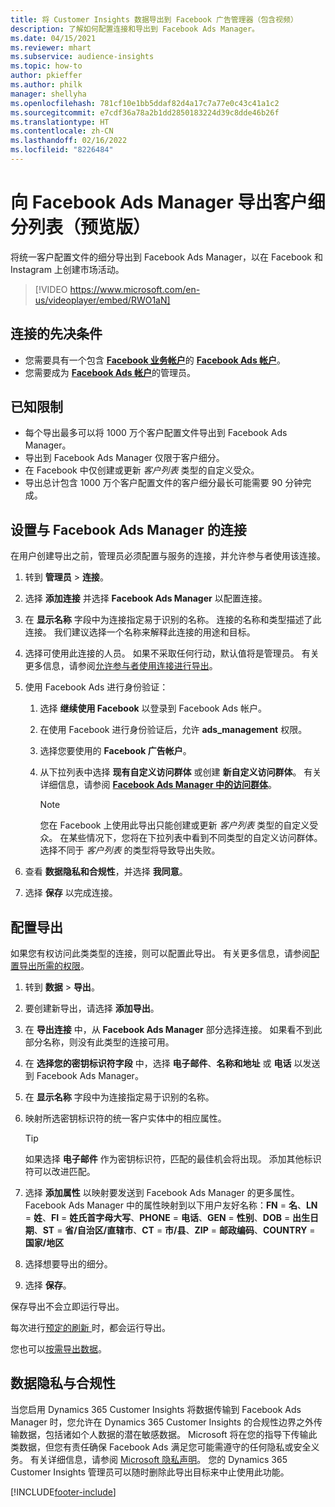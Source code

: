 ```yaml
---
title: 将 Customer Insights 数据导出到 Facebook 广告管理器（包含视频）
description: 了解如何配置连接和导出到 Facebook Ads Manager。
ms.date: 04/15/2021
ms.reviewer: mhart
ms.subservice: audience-insights
ms.topic: how-to
author: pkieffer
ms.author: philk
manager: shellyha
ms.openlocfilehash: 781cf10e1bb5ddaf82d4a17c7a77e0c43c41a1c2
ms.sourcegitcommit: e7cdf36a78a2b1dd2850183224d39c8dde46b26f
ms.translationtype: HT
ms.contentlocale: zh-CN
ms.lasthandoff: 02/16/2022
ms.locfileid: "8226484"
---
```

# <a name="export-segments-list-to-facebook-ads-manager-preview"></a>向 Facebook Ads Manager 导出客户细分列表（预览版）

将统一客户配置文件的细分导出到 Facebook Ads Manager，以在 Facebook 和 Instagram 上创建市场活动。

> [!VIDEO https://www.microsoft.com/en-us/videoplayer/embed/RWO1aN]

## <a name="prerequisites-for-connection"></a>连接的先决条件

- 您需要具有一个包含 [**Facebook 业务帐户**](https://business.facebook.com/)的 [**Facebook Ads 帐户**](https://www.facebook.com/business/learn/lessons/step-by-step-ads-manager-account)。
- 您需要成为 [**Facebook Ads 帐户**](https://www.facebook.com/business/learn/lessons/step-by-step-ads-manager-account)的管理员。

## <a name="known-limitations"></a>已知限制

- 每个导出最多可以将 1000 万个客户配置文件导出到 Facebook Ads Manager。
- 导出到 Facebook Ads Manager 仅限于客户细分。
- 在 Facebook 中仅创建或更新 *客户列表* 类型的自定义受众。
- 导出总计包含 1000 万个客户配置文件的客户细分最长可能需要 90 分钟完成。

## <a name="set-up-connection-to-facebook-ads-manager"></a>设置与 Facebook Ads Manager 的连接

在用户创建导出之前，管理员必须配置与服务的连接，并允许参与者使用该连接。

1. 转到 **管理员** > **连接**。

1. 选择 **添加连接** 并选择 **Facebook Ads Manager** 以配置连接。

1. 在 **显示名称** 字段中为连接指定易于识别的名称。 连接的名称和类型描述了此连接。 我们建议选择一个名称来解释此连接的用途和目标。

1. 选择可使用此连接的人员。 如果不采取任何行动，默认值将是管理员。 有关更多信息，请参阅[允许参与者使用连接进行导出](connections.md#allow-contributors-to-use-a-connection-for-exports)。

1. 使用 Facebook Ads 进行身份验证： 

   1. 选择 **继续使用 Facebook** 以登录到 Facebook Ads 帐户。

   1. 在使用 Facebook 进行身份验证后，允许 **ads_management** 权限。

   1. 选择您要使用的 **Facebook 广告帐户**。

   1. 从下拉列表中选择 **现有自定义访问群体** 或创建 **新自定义访问群体**。 有关详细信息，请参阅 [**Facebook Ads Manager 中的访问群体**](https://www.facebook.com/business/help/744354708981227?id=2469097953376494)。
      > [!NOTE]
      > 您在 Facebook 上使用此导出只能创建或更新 *客户列表* 类型的自定义受众。 在某些情况下，您将在下拉列表中看到不同类型的自定义访问群体。 选择不同于 *客户列表* 的类型将导致导出失败。 

1. 查看 **数据隐私和合规性**，并选择 **我同意**。

1. 选择 **保存** 以完成连接。

## <a name="configure-an-export"></a>配置导出

如果您有权访问此类类型的连接，则可以配置此导出。 有关更多信息，请参阅[配置导出所需的权限](export-destinations.md#set-up-a-new-export)。

1. 转到 **数据** > **导出**。

1. 要创建新导出，请选择 **添加导出**。 

1. 在 **导出连接** 中，从 **Facebook Ads Manager** 部分选择连接。 如果看不到此部分名称，则没有此类型的连接可用。

1. 在 **选择您的密钥标识符字段** 中，选择 **电子邮件**、**名称和地址** 或 **电话** 以发送到 Facebook Ads Manager。 

1. 在 **显示名称** 字段中为连接指定易于识别的名称。

1. 映射所选密钥标识符的统一客户实体中的相应属性。
   > [!TIP]
   > 如果选择 **电子邮件** 作为密钥标识符，匹配的最佳机会将出现。 添加其他标识符可以改进匹配。

1. 选择 **添加属性** 以映射要发送到 Facebook Ads Manager 的更多属性。 Facebook Ads Manager 中的属性映射到以下用户友好名称：**FN** = **名**、**LN** = **姓**、**FI** = **姓氏首字母大写**、**PHONE** = **电话**、**GEN** = **性别**、**DOB** = **出生日期**、**ST** = **省/自治区/直辖市**、**CT** = **市/县**、**ZIP** = **邮政编码**、**COUNTRY** = **国家/地区**

1. 选择想要导出的细分。

1. 选择 **保存**。

保存导出不会立即运行导出。

每次进行[预定的刷新 ](system.md#schedule-tab)时，都会运行导出。 

您也可以[按需导出数据](export-destinations.md#run-exports-on-demand)。 

## <a name="data-privacy-and-compliance"></a>数据隐私与合规性

当您启用 Dynamics 365 Customer Insights 将数据传输到 Facebook Ads Manager 时，您允许在 Dynamics 365 Customer Insights 的合规性边界之外传输数据，包括诸如个人数据的潜在敏感数据。 Microsoft 将在您的指导下传输此类数据，但您有责任确保 Facebook Ads 满足您可能需遵守的任何隐私或安全义务。 有关详细信息，请参阅 [Microsoft 隐私声明](https://go.microsoft.com/fwlink/?linkid=396732)。
您的 Dynamics 365 Customer Insights 管理员可以随时删除此导出目标来中止使用此功能。


[!INCLUDE[footer-include](../includes/footer-banner.md)]

